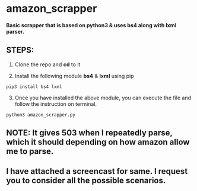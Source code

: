 # amazon_scrapper

#### Basic scrapper that is based on python3 & uses bs4 along with lxml parser.

## STEPS:

1. Clone the repo and **cd** to it

2. Install the following module **bs4** & **lxml** using pip

```
pip3 install bs4 lxml
```

3. Once you have installed the above module, you can execute the file and follow the instruction on terminal.

```
python3 amazon_scrapper.py
```

## NOTE: It gives 503 when I repeatedly parse, which it should depending on how amazon allow me to parse.
## I have attached a screencast for same. I request you to consider all the possible scenarios.
